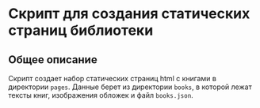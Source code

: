 # Скрипт для создания статических страниц библиотеки

## Общее описание

Скрипт создает набор статических страниц html с книгами в директории `pages`. Данные берет 
из директории `books`, в которой лежат тексты книг, изображения обложек и файл `books.json`.
